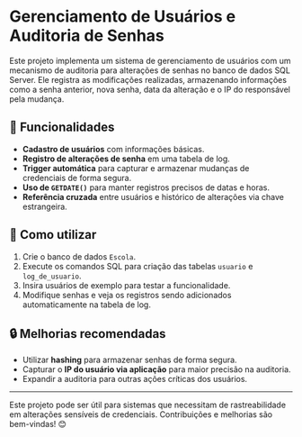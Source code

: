 # Gerenciamento de Usuários e Auditoria de Senhas

Este projeto implementa um sistema de gerenciamento de usuários com um mecanismo de auditoria para alterações de senhas no banco de dados SQL Server. Ele registra as modificações realizadas, armazenando informações como a senha anterior, nova senha, data da alteração e o IP do responsável pela mudança.

## 🚀 Funcionalidades
- **Cadastro de usuários** com informações básicas.
- **Registro de alterações de senha** em uma tabela de log.
- **Trigger automática** para capturar e armazenar mudanças de credenciais de forma segura.
- **Uso de `GETDATE()`** para manter registros precisos de datas e horas.
- **Referência cruzada** entre usuários e histórico de alterações via chave estrangeira.

## 🔧 Como utilizar
1. Crie o banco de dados `Escola`.
2. Execute os comandos SQL para criação das tabelas `usuario` e `log_de_usuario`.
3. Insira usuários de exemplo para testar a funcionalidade.
4. Modifique senhas e veja os registros sendo adicionados automaticamente na tabela de log.

## 🔒 Melhorias recomendadas
- Utilizar **hashing** para armazenar senhas de forma segura.
- Capturar o **IP do usuário via aplicação** para maior precisão na auditoria.
- Expandir a auditoria para outras ações críticas dos usuários.

---

Este projeto pode ser útil para sistemas que necessitam de rastreabilidade em alterações sensíveis de credenciais. Contribuições e melhorias são bem-vindas! 😊
